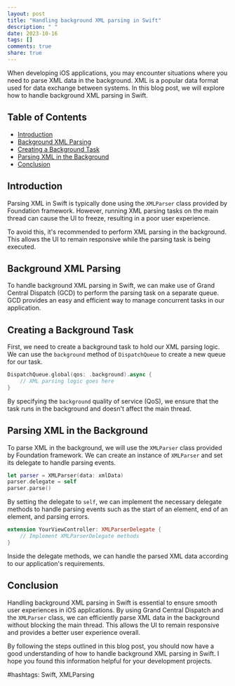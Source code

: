 ```yaml
---
layout: post
title: "Handling background XML parsing in Swift"
description: " "
date: 2023-10-16
tags: []
comments: true
share: true
---
```


When developing iOS applications, you may encounter situations where you need to parse XML data in the background. XML is a popular data format used for data exchange between systems. In this blog post, we will explore how to handle background XML parsing in Swift.

## Table of Contents

- [Introduction](#introduction)
- [Background XML Parsing](#background-xml-parsing)
- [Creating a Background Task](#creating-a-background-task)
- [Parsing XML in the Background](#parsing-xml-in-the-background)
- [Conclusion](#conclusion)

## Introduction 

Parsing XML in Swift is typically done using the `XMLParser` class provided by Foundation framework. However, running XML parsing tasks on the main thread can cause the UI to freeze, resulting in a poor user experience.

To avoid this, it's recommended to perform XML parsing in the background. This allows the UI to remain responsive while the parsing task is being executed.

## Background XML Parsing

To handle background XML parsing in Swift, we can make use of Grand Central Dispatch (GCD) to perform the parsing task on a separate queue. GCD provides an easy and efficient way to manage concurrent tasks in our application.

## Creating a Background Task

First, we need to create a background task to hold our XML parsing logic. We can use the `background` method of `DispatchQueue` to create a new queue for our task.

```swift
DispatchQueue.global(qos: .background).async {
    // XML parsing logic goes here
}
```

By specifying the `background` quality of service (QoS), we ensure that the task runs in the background and doesn't affect the main thread.

## Parsing XML in the Background

To parse XML in the background, we will use the `XMLParser` class provided by Foundation framework. We can create an instance of `XMLParser` and set its delegate to handle parsing events.

```swift
let parser = XMLParser(data: xmlData)
parser.delegate = self
parser.parse()
```

By setting the delegate to `self`, we can implement the necessary delegate methods to handle parsing events such as the start of an element, end of an element, and parsing errors.

```swift
extension YourViewController: XMLParserDelegate {
    // Implement XMLParserDelegate methods
}
```

Inside the delegate methods, we can handle the parsed XML data according to our application's requirements.

## Conclusion

Handling background XML parsing in Swift is essential to ensure smooth user experiences in iOS applications. By using Grand Central Dispatch and the `XMLParser` class, we can efficiently parse XML data in the background without blocking the main thread. This allows the UI to remain responsive and provides a better user experience overall.

By following the steps outlined in this blog post, you should now have a good understanding of how to handle background XML parsing in Swift. I hope you found this information helpful for your development projects.

#hashtags: Swift, XMLParsing